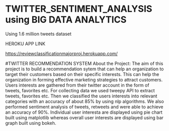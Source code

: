 # TWITTER_SENTIMENT_ANALYSIS using BIG DATA ANALYTICS
 Using 1.6 million tweets dataset
 
 
 HEROKU APP LINK
 
 https://reviewclassificationmajorproj.herokuapp.com/




#TWITTER RECOMMENDATION SYSTEM
About the Project:
The aim of this project is to build a recommendation sytem that can help an organization to target their customers based on their specific interests. This can help the organization in forming effective marketing strategies to attract customers. Users interests are gathered from their twitter account in the form of tweets, favorites etc. For collecting data we used tweepy API to extract tweets, favorites etc. Then we classified the users interests into relevant categories with an accuracy of about 85% by using nlp algorithms. We also performed sentiment analysis of tweets, retweets and were able to achieve an accuracy of 90%. Individual user interesta are displayed using pie chart built using matplotlib whereas overall user interests are displayed using bar graph built using bokeh.
